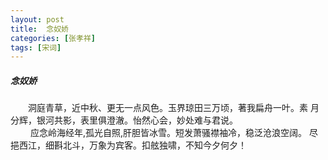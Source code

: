```yaml
---
layout: post
title:  念奴娇
categories: [张孝祥]
tags: [宋词]
---
```


##### 念奴娇

　　洞庭青草，近中秋、更无一点风色。玉界琼田三万顷，著我扁舟一叶。素
月分辉，银河共影，表里俱澄澈。怡然心会，妙处难与君说。　　　　　　　
　 
<br>　　 应念岭海经年,孤光自照,肝胆皆冰雪。短发萧骚襟袖冷，稳泛沧浪空阔。
尽挹西江，细斟北斗，万象为宾客。扣舷独啸，不知今夕何夕！　　　　　　 
　　　　　 
　　 
　　　　　　　 


























　　　　　　　　　　 





































